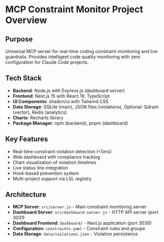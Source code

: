 # MCP Constraint Monitor Project Overview

## Purpose
Universal MCP server for real-time coding constraint monitoring and live guardrails. Provides intelligent code quality monitoring with zero configuration for Claude Code projects.

## Tech Stack
- **Backend**: Node.js with Express.js (dashboard server)
- **Frontend**: Next.js 15 with React 19, TypeScript
- **UI Components**: shadcn/ui with Tailwind CSS
- **Data Storage**: SQLite (main), JSON files (violations), Optional: Qdrant (vector), Redis (analytics)
- **Charts**: Recharts library
- **Package Manager**: npm (backend), pnpm (dashboard)

## Key Features
- Real-time constraint violation detection (<5ms)
- Web dashboard with compliance tracking
- Chart visualization of violation timelines
- Live status line integration
- Hook-based prevention system
- Multi-project support via LSL registry

## Architecture
- **MCP Server**: `src/server.js` - Main constraint monitoring server
- **Dashboard Server**: `src/dashboard-server.js` - HTTP API server (port 3031)
- **Dashboard Frontend**: `dashboard/` - Next.js application (port 3030)
- **Configuration**: `constraints.yaml` - Constraint rules and groups
- **Data Storage**: `data/violations.json` - Violation persistence